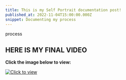 ```yaml
---
title: This is my Self Portrait documentation post!
published_at: 2022-11-04T15:00:00.000Z
snippet: Documenting my process
---
```


process












## HERE IS MY FINAL VIDEO
**Click the image below to view:**

[![Click to view](https://img.youtube.com/vi/mmwa3WLrUFc/0.jpg)](https://www.youtube.com/watch?v=mmwa3WLrUFc)

